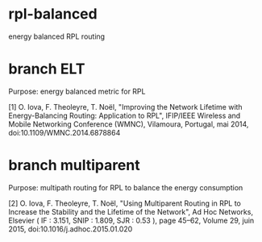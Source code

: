 # rpl-balanced
energy balanced RPL routing

# branch ELT

Purpose: energy balanced metric for RPL

[1] O. Iova, F. Theoleyre, T. Noël, "Improving the Network Lifetime with Energy-Balancing Routing: Application to RPL", IFIP/IEEE Wireless and Mobile Networking Conference (WMNC), Vilamoura, Portugal, mai 2014, doi:10.1109/WMNC.2014.6878864

# branch multiparent

Purpose: multipath routing for RPL to balance the energy consumption

[2] O. Iova, F. Theoleyre, T. Noël, "Using Multiparent Routing in RPL to Increase the Stability and the Lifetime of the Network", Ad Hoc Networks, Elsevier ( IF : 3.151, SNIP : 1.809, SJR : 0.53 ), page 45–62, Volume 29, juin 2015, doi:10.1016/j.adhoc.2015.01.020
